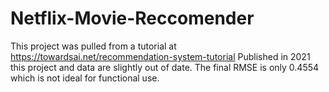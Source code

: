 # Netflix-Movie-Reccomender
This project was pulled from a tutorial at https://towardsai.net/recommendation-system-tutorial 
Published in 2021 this project and data are slightly out of date. The final RMSE is only 0.4554 which is not ideal for functional use.
